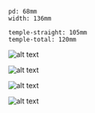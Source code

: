 ```
pd: 68mm
width: 136mm

temple-straight: 105mm
temple-total: 120mm
```

![alt text](https://i.imgur.com/tLkcWVJ.jpg)

![alt text](https://i.imgur.com/exagBJL.jpg)

![alt text](https://i.imgur.com/M2KR1LM.png)

![alt text](https://i.imgur.com/37FZcAK.jpg)
